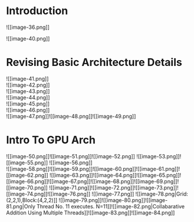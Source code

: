 # Introduction

![[image-36.png]]

![[image-40.png]]

# Revising Basic Architecture Details

![[image-41.png]]  
![[image-42.png]]  
![[image-43.png]]  
![[image-44.png]]  
![[image-45.png]]  
![[image-46.png]]  
![[image-47.png]]![[image-48.png]]![[image-49.png]]

# Intro To GPU Arch

![[image-50.png]]![[image-51.png]]![[image-52.png]] ![[image-53.png]]![[image-55.png]] ![[image-56.png]]  
![[image-58.png]]![[image-59.png]]![[image-60.png]]![[image-61.png]]![[image-62.png]] ![[image-63.png]]![[image-64.png]]![[image-65.png]]![[image-66.png]]![[image-67.png]]![[image-68.png]]![[image-69.png]]![[image-70.png]] ![[image-71.png]]![[image-72.png]]![[image-73.png]]![[image-74.png]]![[image-76.png]]
![[image-77.png]]
 ![[image-78.png|Grid:(2,2,1),Block:(4,2,2)]]
![[image-79.png]]![[image-80.png]]![[image-81.png|Only Thread No. 11 executes. N=11]]![[image-82.png|Collabarative Addition Using Multiple Threads]]![[image-83.png]]![[image-84.png]]
